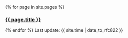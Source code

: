 
{% for page in site.pages %}
<h3><a title="{{ page.title }}" href="{{ page.url | prepend: site.baseurl }}">{{ page.title }}</a></h3>
{% endfor %}   
Last update: {{ site.time | date_to_rfc822 }}


